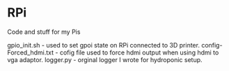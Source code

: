 # RPi
Code and stuff for my Pis


gpio_init.sh - used to set gpoi state on RPi connected to 3D printer.
config-Forced_hdmi.txt - cofig file used to force hdmi output when using hdmi to vga adaptor.
logger.py - orginal logger I wrote for hydroponic setup.
